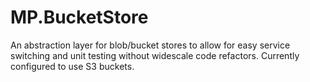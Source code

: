 # MP.BucketStore
An abstraction layer for blob/bucket stores to allow for easy service switching and unit testing without widescale code refactors.
Currently configured to use S3 buckets.
